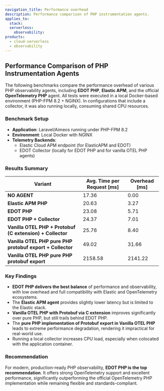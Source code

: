 ```yaml
---
navigation_title: Performance overhead
description: Performance comparison of PHP instrumentation agents.
applies_to:
  stack:
  serverless:
    observability:
products:
  - cloud-serverless
  - observability
---
```


## Performance Comparison of PHP Instrumentation Agents

The following benchmarks compare the performance overhead of various PHP observability agents, including **EDOT PHP**, **Elastic APM**, and the official **OpenTelemetry PHP** agent. All tests were executed in a local Docker-based environment (PHP-FPM 8.2 + NGINX). In configurations that include a collector, it was also running locally, consuming shared CPU resources.

### Benchmark Setup

- **Application**: Laravel/Aimeos running under PHP-FPM 8.2
- **Environment**: Local Docker with NGINX
- **Telemetry Backends**:
  - Elastic Cloud APM endpoint (for ElasticAPM and EDOT)
  - EDOT Collector (locally for EDOT PHP and for vanilla OTEL PHP agents)

### Results Summary

| Variant                                                   | Avg. Time per Request [ms] | Overhead [ms] |
| --------------------------------------------------------- | -------------------------- | ------------- |
| **NO AGENT**                                              | 17.36                      | 0.00          |
| **Elastic APM PHP**                                       | 20.63                      | 3.27          |
| **EDOT PHP**                                              | 23.08                      | 5.71          |
| **EDOT PHP + Collector**                                  | 24.37                      | 7.01          |
| **Vanilla OTEL PHP + Protobuf (C extension) + Collector** | 25.76                      | 8.40          |
| **Vanilla OTEL PHP pure PHP protobuf export + Collector** | 49.02                      | 31.66         |
| **Vanilla OTEL PHP pure PHP protobuf export**             | 2158.58                    | 2141.22       |

### Key Findings

- **EDOT PHP delivers the best balance** of performance and observability, with low overhead and full compatibility with Elastic and OpenTelemetry ecosystems.
- The **Elastic APM agent** provides slightly lower latency but is limited to the Elastic stack.
- **Vanilla OTEL PHP with Protobuf via C extension** improves significantly over pure PHP, but still trails behind EDOT PHP.
- The **pure PHP implementation of Protobuf export in Vanilla OTEL PHP** leads to extreme performance degradation, rendering it impractical for real-world use.
- Running a local collector increases CPU load, especially when colocated with the application container.

### Recommendation

For modern, production-ready PHP observability, **EDOT PHP is the top recommendation**. It offers strong OpenTelemetry support and excellent performance, significantly outperforming the official OpenTelemetry PHP implementation while remaining flexible and standards-compliant.